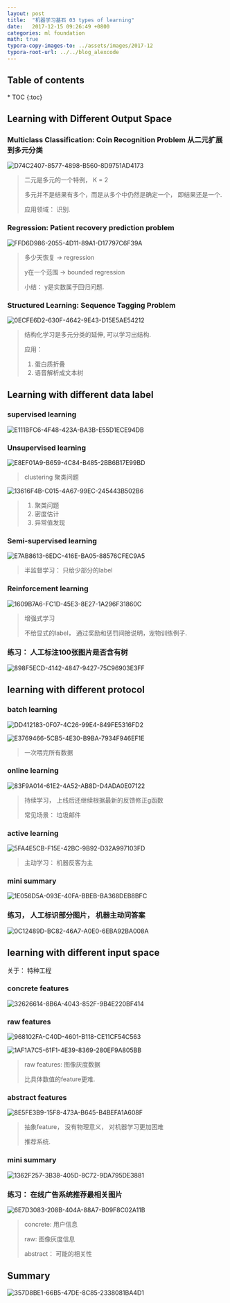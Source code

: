 ```yaml
---
layout: post
title:  "机器学习基石 03 types of learning"
date:   2017-12-15 09:26:49 +0800
categories: ml foundation
math: true
typora-copy-images-to: ../assets/images/2017-12
typora-root-url: ../../blog_alexcode
---
```

<h2>Table of contents</h2>
* TOC
{:toc}


## Learning with Different Output Space



### Multiclass Classification: Coin Recognition Problem 从二元扩展到多元分类



![D74C2407-8577-4898-B560-8D9751AD4173](/assets/images/2017-12/D74C2407-8577-4898-B560-8D9751AD4173.png)

> 二元是多元的一个特例， K = 2
>
> 多元并不是结果有多个，而是从多个中仍然是确定一个， 即结果还是一个.
>
> 应用领域： 识别. 



### Regression: Patient recovery prediction problem

![FFD6D986-2055-4D11-89A1-D17797C6F39A](/assets/images/2017-12/FFD6D986-2055-4D11-89A1-D17797C6F39A.png)

> 多少天恢复 -> regression
>
> y在一个范围 -> bounded regression
>
> 小结： y是实数属于回归问题. 



### Structured Learning: Sequence Tagging Problem

![0ECFE6D2-630F-4642-9E43-D15E5AE54212](/assets/images/2017-12/0ECFE6D2-630F-4642-9E43-D15E5AE54212.png)



> 结构化学习是多元分类的延伸, 可以学习出结构. 
>
> 应用： 
>
> 1. 蛋白质折叠
> 2. 语音解析成文本树





## Learning with different data label



### supervised learning

![E111BFC6-4F48-423A-BA3B-E55D1ECE94DB](/assets/images/2017-12/E111BFC6-4F48-423A-BA3B-E55D1ECE94DB.png)



### Unsupervised learning

![E8EF01A9-B659-4C84-B485-2BB6B17E99BD](/assets/images/2017-12/E8EF01A9-B659-4C84-B485-2BB6B17E99BD.png)

> clustering 聚类问题



![13616F4B-C015-4A67-99EC-245443B502B6](/assets/images/2017-12/13616F4B-C015-4A67-99EC-245443B502B6.png)



> 1. 聚类问题
> 2. 密度估计
> 3. 异常值发现





### Semi-supervised learning

![E7AB8613-6EDC-416E-BA05-88576CFEC9A5](/assets/images/2017-12/E7AB8613-6EDC-416E-BA05-88576CFEC9A5.png)



> 半监督学习： 只给少部分的label



### Reinforcement learning

![1609B7A6-FC1D-45E3-8E27-1A296F31860C](/assets/images/2017-12/1609B7A6-FC1D-45E3-8E27-1A296F31860C.png)



> 增强式学习
>
> 不给显式的label， 通过奖励和惩罚间接说明，宠物训练例子. 



### 练习： 人工标注100张图片是否含有树

![898F5ECD-4142-4847-9427-75C96903E3FF](/assets/images/2017-12/898F5ECD-4142-4847-9427-75C96903E3FF.png)



## learning with different protocol



### batch learning

![DD412183-0F07-4C26-99E4-849FE5316FD2](/assets/images/2017-12/DD412183-0F07-4C26-99E4-849FE5316FD2.png)



![E3769466-5CB5-4E30-B9BA-7934F946EF1E](/assets/images/2017-12/E3769466-5CB5-4E30-B9BA-7934F946EF1E.png)

> 一次喂完所有数据



### online learning

![83F9A014-61E2-4A52-AB8D-D4ADA0E07122](/assets/images/2017-12/83F9A014-61E2-4A52-AB8D-D4ADA0E07122.png)

> 持续学习， 上线后还继续根据最新的反馈修正g函数
>
> 常见场景： 垃圾邮件



### active learning

![5FA4E5CB-F15E-42BC-9B92-D32A997103FD](/assets/images/2017-12/5FA4E5CB-F15E-42BC-9B92-D32A997103FD.png)

> 主动学习： 机器反客为主



### mini summary

![1E056D5A-093E-40FA-BBEB-BA368DEB8BFC](/assets/images/2017-12/1E056D5A-093E-40FA-BBEB-BA368DEB8BFC.png)





### 练习， 人工标识部分图片， 机器主动问答案

![0C12489D-BC82-46A7-A0E0-6EBA92BA008A](/assets/images/2017-12/0C12489D-BC82-46A7-A0E0-6EBA92BA008A.png)





## learning with different input space

关于： 特种工程

### concrete features

![32626614-8B6A-4043-852F-9B4E220BF414](/assets/images/2017-12/32626614-8B6A-4043-852F-9B4E220BF414.png)

### raw features

![968102FA-C40D-4601-B118-CE11CF54C563](/assets/images/2017-12/968102FA-C40D-4601-B118-CE11CF54C563.png)

![1AF1A7C5-61F1-4E39-8369-280EF9A805BB](/assets/images/2017-12/1AF1A7C5-61F1-4E39-8369-280EF9A805BB.png)



> raw features: 图像灰度数据
>
> 比具体数值的feature更难. 



### abstract features

![8E5FE3B9-15F8-473A-B645-B4BEFA1A608F](/assets/images/2017-12/8E5FE3B9-15F8-473A-B645-B4BEFA1A608F.png)

> 抽象feature， 没有物理意义， 对机器学习更加困难
>
> 推荐系统. 



### mini summary

![1362F257-3B38-405D-8C72-9DA795DE3881](/assets/images/2017-12/1362F257-3B38-405D-8C72-9DA795DE3881.png)



### 练习： 在线广告系统推荐最相关图片



![6E7D3083-208B-404A-88A7-B09F8C02A11B](/assets/images/2017-12/6E7D3083-208B-404A-88A7-B09F8C02A11B.png)

> concrete: 用户信息
>
> raw: 图像灰度信息
>
> abstract： 可能的相关性



## Summary

![357D8BE1-66B5-47DE-8C85-2338081BA4D1](/assets/images/2017-12/357D8BE1-66B5-47DE-8C85-2338081BA4D1.png)